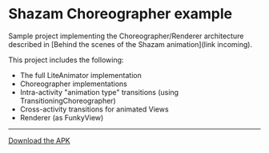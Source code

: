 Shazam Choreographer example
======
Sample project implementing the Choreographer/Renderer architecture described in [Behind the scenes of the Shazam animation](link incoming). 
 
This project includes the following:
* The full LiteAnimator implementation
* Choreographer implementations
* Intra-activity "animation type" transitions (using TransitioningChoreographer)
* Cross-activity transitions for animated Views
* Renderer (as FunkyView)

---

[Download the APK](https://github.com/shazam/choreographer-example/blob/master/ShazamChoreographerExample.apk)